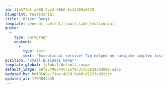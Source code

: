 ```yaml
---
id: 31b577ef-a680-4cc3-90b0-6c13309a8f28
blueprint: testimonial
title: 'Oliver Benji'
template: general_content/_small_side_testimonial
quote:
  -
    type: paragraph
    content:
      -
        type: text
        text: 'Exceptional service! Tim helped me navigate complex issues seamlessly.'
position: 'Small Business Owner'
template_global: /global/default_image
default_image: 69f25f90644c715f973cc558293ad080.webp
updated_by: bdf0548e-f14e-4b7d-9abd-d2223cb02cec
updated_at: 1709844435
---
```

